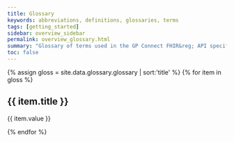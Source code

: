 ```yaml
---
title: Glossary
keywords: abbreviations, definitions, glossaries, terms
tags: [getting_started]
sidebar: overview_sidebar
permalink: overview_glossary.html
summary: "Glossary of terms used in the GP Connect FHIR&reg; API specification"
toc: false
---
```


{% assign gloss = site.data.glossary.glossary | sort:'title' %}
{% for item in gloss %}

## {{ item.title }} ##
{{ item.value }}

{% endfor %}

